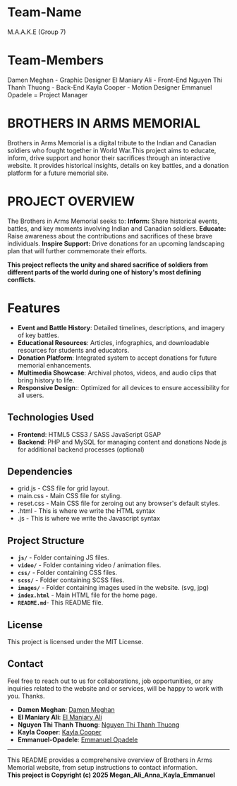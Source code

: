 # Team-Name 
M.A.A.K.E  (Group 7) 

# Team-Members
 Damen Meghan - Graphic Designer
 El Maniary Ali - Front-End 
 Nguyen Thi Thanh Thuong - Back-End
 Kayla Cooper - Motion Designer
 Emmanuel Opadele = Project Manager

# **BROTHERS IN ARMS MEMORIAL**

Brothers in Arms Memorial is a digital tribute to the Indian and Canadian soldiers who fought together in World War.This project aims to educate, inform, drive support and honor their sacrifices through an interactive website. It provides historical insights, details on key battles, and a donation platform for a future memorial site.

# **PROJECT OVERVIEW**

The Brothers in Arms Memorial seeks to:
**Inform:**
 Share historical events, battles, and key moments involving Indian and Canadian soldiers.
**Educate:**
 Raise awareness about the contributions and sacrifices of these brave individuals.
**Inspire Support:**
 Drive donations for an upcoming landscaping plan that will further commemorate their efforts.

 **This project reflects the unity and shared sacrifice of soldiers from different parts of the world during one of history's most defining conflicts.**

# Features
- **Event and Battle History**:  Detailed timelines, descriptions, and imagery of key battles.
- **Educational Resources**: Articles, infographics, and downloadable resources for students and educators.
- **Donation Platform**: Integrated system to accept donations for future memorial enhancements.
- **Multimedia Showcase**: Archival photos, videos, and audio clips that bring history to life.
- **Responsive Design**:: Optimized for all devices to ensure accessibility for all users.




## **Technologies Used**
- **Frontend**: 
HTML5 
CSS3 / SASS
JavaScript
GSAP 
- **Backend**: 
PHP and MySQL for managing content and donations
Node.js for additional backend processes (optional)



## Dependencies

- <a>grid.js</a> - CSS file for grid layout.
- <a>main.css</a> - Main CSS file for styling.
- <a>reset.css</a> - Main CSS file for zeroing out any browser's default styles.
- <a>.html</a> - This is where we write the HTML syntax 
- <a>.js</a> - This is where we write the Javascript syntax

## Project Structure

- <b>`js/`</b> - Folder containing JS files.
- <b>`video/`</b> - Folder containing video / animation files.
- <b>`css/`</b> - Folder containing CSS files.
- <b>`scss/`</b> - Folder containing SCSS files.
- <b>`images/`</b> - Folder containing images used in the website. (svg, jpg)
- <b>`index.html`</b> - Main HTML file for the home page.
- <b>`README.md`</b>- This README file.




## **License**
This project is licensed under the MIT License.
## **Contact**
Feel free to reach out to us for collaborations, job opportunities, or any inquiries related to the website and or  services, will be happy to work with you. Thanks.

- **Damen Meghan**: [Damen Meghan](https://github.com/meghandamen)
- **El Maniary Ali**: [El Maniary Ali](https://github-amari)
- **Nguyen Thi Thanh Thuong**: [Nguyen Thi Thanh Thuong](https://github.com/AnnaNguyen205)
- **Kayla Cooper**: [Kayla Cooper](https://github.com/veilofcrystal)
- **Emmanuel-Opadele**: [Emmanuel Opadele](https://github.com/Emmanuel9494)

---

This README provides a comprehensive overview of Brothers in Arms Memorial website, from setup instructions to contact information.
<br>
<b>This project is Copyright (c) 2025 Megan_Ali_Anna_Kayla_Emmanuel</b>